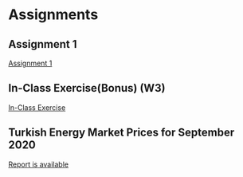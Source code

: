 # Assignments

## Assignment 1

[Assignment 1](Assignment-1.html)

## In-Class Exercise(Bonus) (W3)

[In-Class Exercise](IC_Exercise_W3.html)

## Turkish Energy Market Prices for September 2020

[Report is available](Energy-Market-Prices.html)
